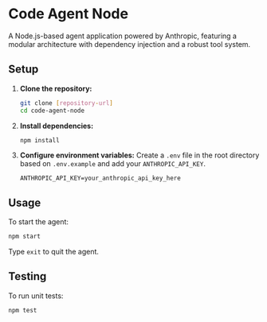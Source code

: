 # Code Agent Node

A Node.js-based agent application powered by Anthropic, featuring a modular architecture with dependency injection and a robust tool system.

## Setup

1.  **Clone the repository:**
    ```bash
    git clone [repository-url]
    cd code-agent-node
    ```
2.  **Install dependencies:**
    ```bash
    npm install
    ```
3.  **Configure environment variables:**
    Create a `.env` file in the root directory based on `.env.example` and add your `ANTHROPIC_API_KEY`.
    ```
    ANTHROPIC_API_KEY=your_anthropic_api_key_here
    ```

## Usage

To start the agent:

```bash
npm start
```

Type `exit` to quit the agent.

## Testing

To run unit tests:

```bash
npm test